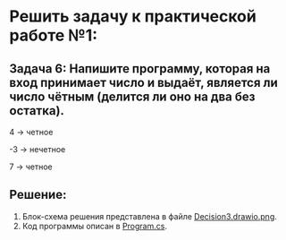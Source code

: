 # Решить задачу к практической работе №1:
## Задача 6: Напишите программу, которая на вход принимает число и выдаёт, является ли число чётным (делится ли оно на два без остатка).

4 -> четное

-3 -> нечетное

7 -> четное

## Решение:
1. Блок-схема решения представлена в файле [Decision3.drawio.png](Decision3.drawio.png).
2. Код программы описан в [Program.cs](Program.cs).